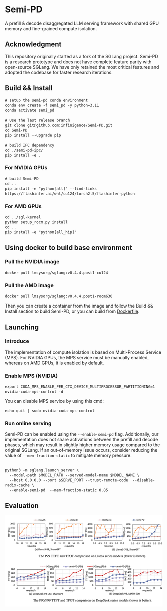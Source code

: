 

# Semi-PD

A prefill & decode disaggregated LLM serving framework with shared GPU memory and fine-grained compute isolation.

## Acknowledgment
This repository originally started as a fork of the SGLang project. Semi-PD is a research prototype and does not have complete feature parity with open-source SGLang. We have only retained the most critical features and adopted the codebase for faster research iterations.

## Build && Install
```shell
# setup the semi-pd conda environment
conda env create -f semi_pd -y python=3.11
conda activate semi_pd

# Use the last release branch
git clone git@github.com:infinigence/Semi-PD.git
cd Semi-PD
pip install --upgrade pip

# build IPC dependency
cd ./semi-pd-ipc/
pip install -e .
```
### For NVIDIA GPUs
```shell
# build Semi-PD
cd ..
pip install -e "python[all]" --find-links https://flashinfer.ai/whl/cu124/torch2.5/flashinfer-python
```
### For AMD GPUs
```shell
cd ../sgl-kernel
python setup_rocm.py install
cd ..
pip install -e "python[all_hip]"
```

## Using docker to build base environment

### Pull the NVIDIA image
```shell
docker pull lmsysorg/sglang:v0.4.4.post1-cu124
```

### Pull the AMD image
```shell
docker pull lmsysorg/sglang:v0.4.4.post1-rocm630
```

Then you can create a container from the image and follow the Build && Install section to build Semi-PD, or you can build from [Dockerfile](https://github.com/infinigence/Semi-PD/tree/update_readme/docker).




## Launching

### Introduce
The implementation of compute isolation is based on Multi-Process Service (MPS). For NVIDIA GPUs, the MPS service must be manually enabled, whereas on AMD GPUs, it is enabled by default.

### Enable MPS (NVIDIA)
```shell
export CUDA_MPS_ENABLE_PER_CTX_DEVICE_MULTIPROCESSOR_PARTITIONING=1
nvidia-cuda-mps-control -d
```

You can disable MPS service by using this cmd:
```shell
echo quit | sudo nvidia-cuda-mps-control
```

### Run online serving
Semi-PD can be enabled using the `--enable-semi-pd` flag. Additionally, our implementation does not share activations between the prefill and decode phases, which may result in slightly higher memory usage compared to the original SGLang. If an out-of-memory issue occurs, consider reducing the value of `--mem-fraction-static` to mitigate memory pressure.

```shell

python3 -m sglang.launch_server \
  --model-path $MODEL_PATH --served-model-name $MODEL_NAME \
  --host 0.0.0.0 --port $SERVE_PORT --trust-remote-code  --disable-radix-cache \
  --enable-semi-pd  --mem-fraction-static 0.85
```

## Evaluation

![Semi-PD](./docs/_static/image/evaluation_semi_pd.png)
